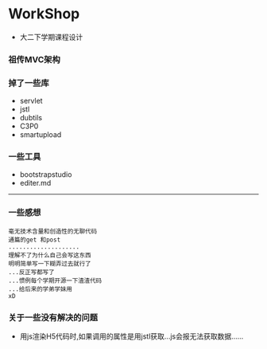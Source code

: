 # WorkShop
- 大二下学期课程设计

### 祖传MVC架构

### 掉了一些库
- servlet
- jstl
- dubtils
- C3P0
- smartupload


### 一些工具

- bootstrapstudio
- editer.md

---

### 一些感想

```
毫无技术含量和创造性的无聊代码
通篇的get 和post
....................
理解不了为什么自己会写这东西
明明简单写一下糊弄过去就行了
...反正写都写了
...惯例每个学期开源一下渣渣代码
...给后来的学弟学妹用
xD
```


### 关于一些没有解决的问题
- 用js渲染H5代码时,如果调用的属性是用jstl获取...js会报无法获取数据......
